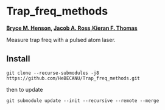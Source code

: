 # Trap_freq_methods
**[Bryce M. Henson](https://github.com/brycehenson), [Jacob A. Ross](https://github.com/GroundhogState),[Kieran F. Thomas](https://github.com/KF-Thomas)**  

Measure trap freq with a pulsed atom laser. 


## Install

``` 
git clone --recurse-submodules -j8 https://github.com/HeBECANU/Trap_freq_methods.git
```
then to update 
```
git submodule update --init --recursive --remote --merge
```






